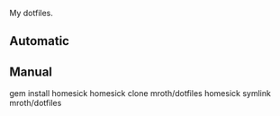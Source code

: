My dotfiles.

## Automatic

## Manual

  gem install homesick
  homesick clone mroth/dotfiles
  homesick symlink mroth/dotfiles

